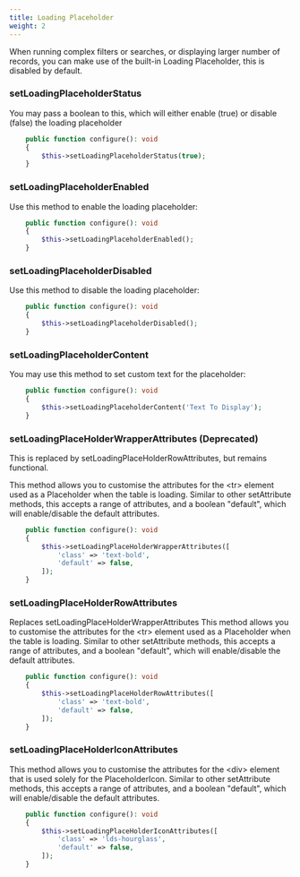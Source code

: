 ```yaml
---
title: Loading Placeholder
weight: 2
---
```


When running complex filters or searches, or displaying larger number of records, you can make use of the built-in Loading Placeholder, this is disabled by default.

### setLoadingPlaceholderStatus
You may pass a boolean to this, which will either enable (true) or disable (false) the loading placeholder

```php
    public function configure(): void
    {
        $this->setLoadingPlaceholderStatus(true);
    }
```

### setLoadingPlaceholderEnabled

Use this method to enable the loading placeholder:

```php
    public function configure(): void
    {
        $this->setLoadingPlaceholderEnabled();
    }
```

### setLoadingPlaceholderDisabled

Use this method to disable the loading placeholder:

```php
    public function configure(): void
    {
        $this->setLoadingPlaceholderDisabled();
    }
```

### setLoadingPlaceholderContent

You may use this method to set custom text for the placeholder:

```php
    public function configure(): void
    {
        $this->setLoadingPlaceholderContent('Text To Display');
    }
```
### setLoadingPlaceHolderWrapperAttributes (Deprecated)

This is replaced by setLoadingPlaceHolderRowAttributes, but remains functional.

This method allows you to customise the attributes for the &lt;tr&gt; element used as a Placeholder when the table is loading.  Similar to other setAttribute methods, this accepts a range of attributes, and a boolean "default", which will enable/disable the default attributes.

```php
    public function configure(): void
    {
        $this->setLoadingPlaceHolderWrapperAttributes([
            'class' => 'text-bold',
            'default' => false,
        ]);
    }

```

### setLoadingPlaceHolderRowAttributes

Replaces setLoadingPlaceHolderWrapperAttributes
This method allows you to customise the attributes for the &lt;tr&gt; element used as a Placeholder when the table is loading.  Similar to other setAttribute methods, this accepts a range of attributes, and a boolean "default", which will enable/disable the default attributes.

```php
    public function configure(): void
    {
        $this->setLoadingPlaceHolderRowAttributes([
            'class' => 'text-bold',
            'default' => false,
        ]);
    }

```

### setLoadingPlaceHolderIconAttributes

This method allows you to customise the attributes for the &lt;div&gt; element that is used solely for the PlaceholderIcon.  Similar to other setAttribute methods, this accepts a range of attributes, and a boolean "default", which will enable/disable the default attributes.

```php
    public function configure(): void
    {
        $this->setLoadingPlaceHolderIconAttributes([
            'class' => 'lds-hourglass',
            'default' => false,
        ]);
    }

```
